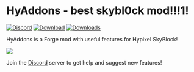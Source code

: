 # HyAddons - best skybl0ck mod!!!1!

[![Discord](https://img.shields.io/discord/838671302256361503?color=5865F2&label=discord&style=plastic)](https://discord.gg/bz3R9hWjD3)
[![Download](https://img.shields.io/github/v/tag/jxxe/HyAddons?label=latest%20release&style=plastic)](https://github.com/jxxe/HyAddons/releases/latest)
[![Downloads](https://img.shields.io/github/downloads/jxxe/HyAddons/total?style=plastic)](https://github.com/jxxe/HyAddons/releases/latest)

HyAddons is a Forge mod with useful features for Hypixel SkyBlock!

![](https://i.imgur.com/Od6jcS4.png)
  
Join the [Discord](https://discord.gg/bz3R9hWjD3) server to get help and suggest new features!
